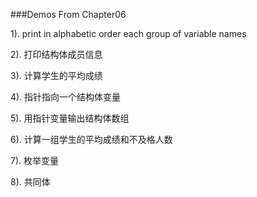 ###Demos From Chapter06

1). print in alphabetic order each group of variable names

2). 打印结构体成员信息

3). 计算学生的平均成绩

4). 指针指向一个结构体变量

5). 用指针变量输出结构体数组

6). 计算一组学生的平均成绩和不及格人数

7). 枚举变量

8). 共同体